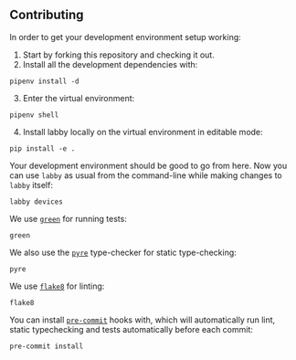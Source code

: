## Contributing

In order to get your development environment setup working:

1. Start by forking this repository and checking it out.
2. Install all the development dependencies with:
```
pipenv install -d
```
3. Enter the virtual environment:
```
pipenv shell
```
4. Install labby locally on the virtual environment in editable mode:
```
pip install -e .
```

Your development environment should be good to go from here. Now you can
use `labby` as usual from the command-line while making changes to `labby`
itself:
```
labby devices
```

We use [`green`](https://github.com/CleanCut/green) for running tests:
```
green
```

We also use the [`pyre`](https://pyre-check.org/) type-checker for static type-checking:
```
pyre
```

We use [`flake8`](https://flake8.pycqa.org/en/latest/) for linting:
```
flake8
```


You can install [`pre-commit`](https://pre-commit.com/) hooks with, which
will automatically run lint, static typechecking and tests automatically
before each commit:
```
pre-commit install
```
